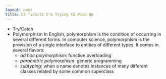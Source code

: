 ```yaml
---
layout: post
title: CS Tidbits I'm Trying to Pick Up
---
```


* Try/Catch
* Polymorphism
In English, polymorphism is the condition of occurring in several different forms. 
In computer science, polymorphism is the provision of a single interface to entities of different types.  It comes in several flavors:  
  - *ad hoc polymorphism*:
  function overloading
  - *parametric polymorphism*:
  generic programming
  - *subtyping*:
  when a name denotes instances of many different classes related by some common superclass

